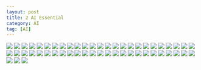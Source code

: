 ```yaml
---
layout: post
title: 2 AI Essential
category: AI
tag: [AI]
---
```


<img src="/public/img/DesignPattern/Lec1/image (62).png">
<img src="/public/img/DesignPattern/Lec1/image (63).png">
<img src="/public/img/DesignPattern/Lec1/image (64).png">
<img src="/public/img/DesignPattern/Lec1/image (65).png">
<img src="/public/img/DesignPattern/Lec1/image (66).png">
<img src="/public/img/DesignPattern/Lec1/image (67).png">
<img src="/public/img/DesignPattern/Lec1/image (68).png">
<img src="/public/img/DesignPattern/Lec1/image (69).png">
<img src="/public/img/DesignPattern/Lec1/image (70).png">
<img src="/public/img/DesignPattern/Lec1/image (71).png">
<img src="/public/img/DesignPattern/Lec1/image (72).png">
<img src="/public/img/DesignPattern/Lec1/image (73).png">
<img src="/public/img/DesignPattern/Lec1/image (74).png">
<img src="/public/img/DesignPattern/Lec1/image (75).png">
<img src="/public/img/DesignPattern/Lec1/image (76).png">
<img src="/public/img/DesignPattern/Lec1/image (77).png">
<img src="/public/img/DesignPattern/Lec1/image (78).png">
<img src="/public/img/DesignPattern/Lec1/image (79).png">
<img src="/public/img/DesignPattern/Lec1/image (80).png">
<img src="/public/img/DesignPattern/Lec1/image (81).png">
<img src="/public/img/DesignPattern/Lec1/image (82).png">
<img src="/public/img/DesignPattern/Lec1/image (83).png">
<img src="/public/img/DesignPattern/Lec1/image (84).png">
<img src="/public/img/DesignPattern/Lec1/image (85).png">
<img src="/public/img/DesignPattern/Lec1/image (86).png">
<img src="/public/img/DesignPattern/Lec1/image (87).png">
<img src="/public/img/DesignPattern/Lec1/image (88).png">
<img src="/public/img/DesignPattern/Lec1/image (89).png">
<img src="/public/img/DesignPattern/Lec1/image (90).png">
<img src="/public/img/DesignPattern/Lec1/image (91).png">
<img src="/public/img/DesignPattern/Lec1/image (92).png">
<img src="/public/img/DesignPattern/Lec1/image (93).png">
<img src="/public/img/DesignPattern/Lec1/image (94).png">
<img src="/public/img/DesignPattern/Lec1/image (95).png">
<img src="/public/img/DesignPattern/Lec1/image (96).png">
<img src="/public/img/DesignPattern/Lec1/image (97).png">
<img src="/public/img/DesignPattern/Lec1/image (98).png">
<img src="/public/img/DesignPattern/Lec1/image (99).png">
<img src="/public/img/DesignPattern/Lec1/image (100).png">
<img src="/public/img/DesignPattern/Lec1/image (101).png">
<img src="/public/img/DesignPattern/Lec1/image (102).png">
<img src="/public/img/DesignPattern/Lec1/image (103).png">
<img src="/public/img/DesignPattern/Lec1/image (104).png">
<img src="/public/img/DesignPattern/Lec1/image (105).png">
<img src="/public/img/DesignPattern/Lec1/image (106).png">
<img src="/public/img/DesignPattern/Lec1/image (107).png">
<img src="/public/img/DesignPattern/Lec1/image (108).png">
<img src="/public/img/DesignPattern/Lec1/image (109).png">
<img src="/public/img/DesignPattern/Lec1/image (110).png">
<img src="/public/img/DesignPattern/Lec1/image (111).png">
<img src="/public/img/DesignPattern/Lec1/image (112).png">
<img src="/public/img/DesignPattern/Lec1/image (113).png">
<img src="/public/img/DesignPattern/Lec1/image (114).png">
